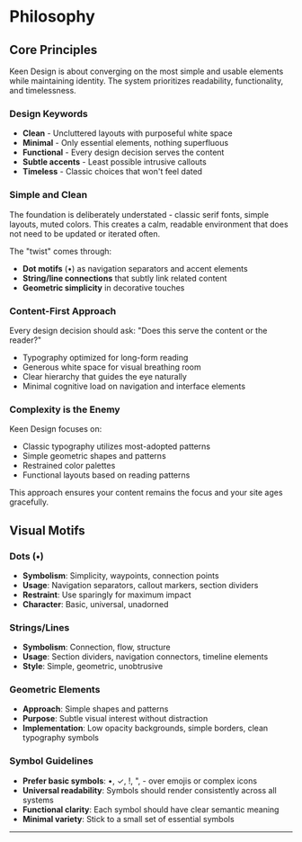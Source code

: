 # Philosophy

## Core Principles

Keen Design is about converging on the most simple and usable elements while maintaining identity. The system prioritizes readability, functionality, and timelessness.

### Design Keywords

- **Clean** - Uncluttered layouts with purposeful white space
- **Minimal** - Only essential elements, nothing superfluous
- **Functional** - Every design decision serves the content
- **Subtle accents** - Least possible intrusive callouts 
- **Timeless** - Classic choices that won't feel dated

### Simple and Clean

The foundation is deliberately understated - classic serif fonts, simple layouts, muted colors. This creates a calm, readable environment that does not need to be updated or iterated often. 

The "twist" comes through:
- **Dot motifs** (•) as navigation separators and accent elements
- **String/line connections** that subtly link related content
- **Geometric simplicity** in decorative touches

### Content-First Approach

Every design decision should ask: "Does this serve the content or the reader?"

- Typography optimized for long-form reading
- Generous white space for visual breathing room
- Clear hierarchy that guides the eye naturally
- Minimal cognitive load on navigation and interface elements

### Complexity is the Enemy

Keen Design focuses on:

- Classic typography utilizes most-adopted patterns
- Simple geometric shapes and patterns
- Restrained color palettes
- Functional layouts based on reading patterns

This approach ensures your content remains the focus and your site ages gracefully.

## Visual Motifs

### Dots (•)

- **Symbolism**: Simplicity, waypoints, connection points
- **Usage**: Navigation separators, callout markers, section dividers
- **Restraint**: Use sparingly for maximum impact
- **Character**: Basic, universal, unadorned

### Strings/Lines

- **Symbolism**: Connection, flow, structure
- **Usage**: Section dividers, navigation connectors, timeline elements
- **Style**: Simple, geometric, unobtrusive

### Geometric Elements

- **Approach**: Simple shapes and patterns
- **Purpose**: Subtle visual interest without distraction
- **Implementation**: Low opacity backgrounds, simple borders, clean typography symbols

### Symbol Guidelines

- **Prefer basic symbols**: •, ✓, !, ", - over emojis or complex icons
- **Universal readability**: Symbols should render consistently across all systems
- **Functional clarity**: Each symbol should have clear semantic meaning
- **Minimal variety**: Stick to a small set of essential symbols

---

